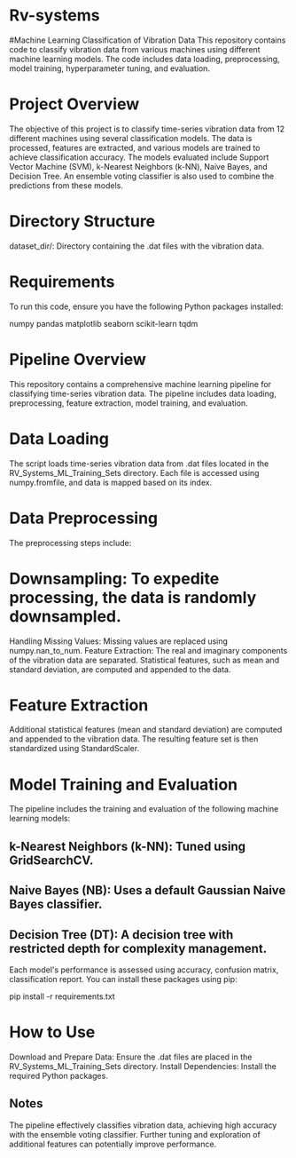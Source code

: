 # Rv-systems
#Machine Learning Classification of Vibration Data
This repository contains code to classify vibration data from various machines using different machine learning models. The code includes data loading, preprocessing, model training, hyperparameter tuning, and evaluation.

# Project Overview
The objective of this project is to classify time-series vibration data from 12 different machines using several classification models. The data is processed, features are extracted, and various models are trained to achieve classification accuracy. The models evaluated include Support Vector Machine (SVM), k-Nearest Neighbors (k-NN), Naive Bayes, and Decision Tree. An ensemble voting classifier is also used to combine the predictions from these models.

# Directory Structure
dataset_dir/: Directory containing the .dat files with the vibration data.

# Requirements
To run this code, ensure you have the following Python packages installed:

numpy
pandas
matplotlib
seaborn
scikit-learn
tqdm

# Pipeline Overview
This repository contains a comprehensive machine learning pipeline for classifying time-series vibration data. The pipeline includes data loading, preprocessing, feature extraction, model training, and evaluation.

# Data Loading
The script loads time-series vibration data from .dat files located in the RV_Systems_ML_Training_Sets directory. Each file is accessed using numpy.fromfile, and data is mapped based on its index.

# Data Preprocessing
The preprocessing steps include:

# Downsampling: To expedite processing, the data is randomly downsampled.
Handling Missing Values: Missing values are replaced using numpy.nan_to_num.
Feature Extraction: The real and imaginary components of the vibration data are separated. Statistical features, such as mean and standard deviation, are computed and appended to the data.

# Feature Extraction
Additional statistical features (mean and standard deviation) are computed and appended to the vibration data. The resulting feature set is then standardized using StandardScaler.

# Model Training and Evaluation
The pipeline includes the training and evaluation of the following machine learning models:

## k-Nearest Neighbors (k-NN): Tuned using GridSearchCV.
## Naive Bayes (NB): Uses a default Gaussian Naive Bayes classifier.
## Decision Tree (DT): A decision tree with restricted depth for complexity management.

Each model's performance is assessed using accuracy, confusion matrix, classification report. You can install these packages using pip:

pip install -r requirements.txt

# How to Use
Download and Prepare Data: Ensure the .dat files are placed in the RV_Systems_ML_Training_Sets directory.
Install Dependencies: Install the required Python packages.

## Notes
The pipeline effectively classifies vibration data, achieving high accuracy with the ensemble voting classifier.
Further tuning and exploration of additional features can potentially improve performance.

